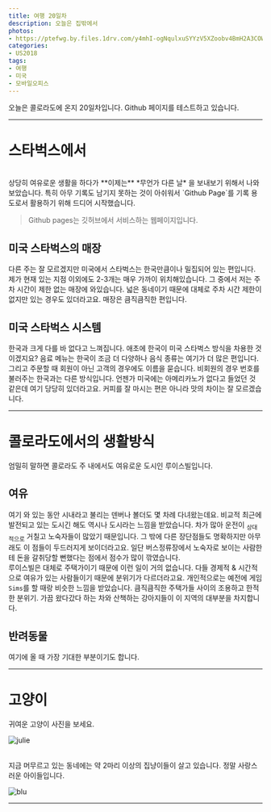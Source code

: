 ```yaml
---
title: 여행 20일차
description: 오늘은 집밖에서
photos:
- https://ptefwg.by.files.1drv.com/y4mhI-ogNqulxuSYYzV5XZoobv4BmH2A3COWPHhOXQElhskuTd4Lio-KRxJTHgWZg9qNCiIX9awW1HG2-QNoDcfrw4VGmcWxMu-IowYzun4_bFUAoFharRCAUEVqWgBRfp0j_1MiEh1ozXAhAlz8DMfSUY1GKMSxWzZM7qX4CWpr3l9nS7P5oqcNkythMr1_FLXblhXJk9DREf99JkeVGIlHQ?width=660&height=495&cropmode=none
categories:
- US2018
tags:
- 여행
- 미국
- 모바일오피스
---
```


오늘은 콜로라도에 온지 20일차입니다.
Github 페이지를 테스트하고 있습니다.

---

# 스타벅스에서
<br/>
상당히 여유로운 생활을 하다가 **이제는** *무언가 다른 날* 을 보내보기 위해서 나와보았습니다. 특히 아무 기록도 남기지 못하는 것이 아쉬워서 `Github Page`를 기록 용도로서 활용하기 위해 드디어 시작했습니다.

> Github pages는 깃허브에서 서비스하는 웹페이지입니다.

## 미국 스타벅스의 매장

다른 주는 잘 모르겠지만 미국에서 스타벅스는 한국만큼이나 밀집되어 있는 편입니다. 제가 현재 있는 지점 이외에도 2-3개는 매우 가까이 위치해있습니다. 그 중에서 저는 주차 시간이 제한 없는 매장에 와있습니다. 넓은 동네이기 때문에 대체로 주차 시간 제한이 없지만 있는 경우도 있더라고요.
매장은 큼직큼직한 편입니다.

## 미국 스타벅스 시스템

한국과 크게 다를 바 없다고 느껴집니다. 애초에 한국이 미국 스타벅스 방식을 차용한 것이겠지요?
음료 메뉴는 한국이 조금 더 다양하나 음식 종류는 여기가 더 많은 편입니다. 그리고 주문할 때 회원이 아닌 고객의 경우에도 이름을 묻습니다. 비회원의 경우 번호를 불러주는 한국과는 다른 방식입니다.
언젠가 미국에는 아메리카노가 없다고 들었던 것 같은데 여기 당당히 있더라고요. 커피를 잘 마시는 편은 아니라 맛의 차이는 잘 모르겠습니다.


---

# 콜로라도에서의 생활방식

엄밀히 말하면 콜로라도 주 내에서도 여유로운 도시인 루이스빌입니다.

## 여유
여기 와 있는 동안 시내라고 불리는 덴버나 볼더도 몇 차례 다녀왔는데요. 비교적 최근에 발전되고 있는 도시긴 해도 역시나 도시라는 느낌을 받았습니다. 차가 많아 운전이 <sub>상대적으로</sub> 거칠고 노숙자들이 많았기 때문입니다. 그 밖에 다른 장단점들도 명확하지만 아무래도 이 점들이 두드러지게 보이더라고요. 일단 버스정류장에서 노숙자로 보이는 사람한테 돈을 갈취당할 뻔했다는 점에서 점수가 많이 깎였습니다.<br/>
루이스빌은 대체로 주택가이기 때문에 이런 일이 거의 없습니다. 다들 경제적 & 시간적으로 여유가 있는 사람들이기 때문에 분위기가 다르더라고요. 개인적으로는 예전에 게임 `Sims`를 할 때랑 비슷한 느낌을 받았습니다. 큼직큼직한 주택가들 사이의 조용하고 한적한 분위기. 가끔 왔다갔다 하는 차와 산책하는 강아지들이 이 지역의 대부분을 차지합니다.

## 반려동물
여기에 올 때 가장 기대한 부분이기도 합니다. 



---

# 고양이

귀여운 고양이 사진을 보세요.

![julie]({{"/assets/images/julie.jpg"}})

<br/>
지금 머무르고 있는 동네에는 약 2마리 이상의 집냥이들이 살고 있습니다. 정말 사랑스러운 아이들입니다.

![blu](https://a3yy8g.by.files.1drv.com/y4mlYr8SBr5mDxmSRkPEXI3Qr7ZKt1oRfMGA4julSsOipPsonL_DdJl0mxlJalNA0NMvAaGMqkIriZpwHFNmGCwP26VqouYxZJqn7BQTqpjww6KrBCsW932mzpQhKEBIU29k7YosJFm8eBzlpZemOqv-oq_3J-GbUJLjPgPYsWYJS1vlMPwr4g5t1XrE55W5tOko9g9wfFn0UvqC4DGuJ-ATw?width=660&height=495&cropmode=none)

---
